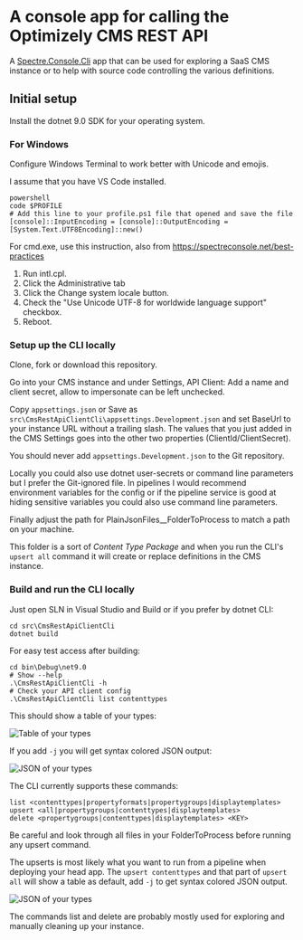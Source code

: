 # A console app for calling the Optimizely CMS REST API

A [Spectre.Console.Cli](https://spectreconsole.net/best-practices) app that can be used for exploring a SaaS CMS instance or to help with source code controlling the various definitions.

## Initial setup

Install the dotnet 9.0 SDK for your operating system.

### For Windows

Configure Windows Terminal to work better with Unicode and emojis.

I assume that you have VS Code installed.

```
powershell
code $PROFILE
# Add this line to your profile.ps1 file that opened and save the file
[console]::InputEncoding = [console]::OutputEncoding = [System.Text.UTF8Encoding]::new()
```

For cmd.exe, use this instruction, also from https://spectreconsole.net/best-practices 

1. Run intl.cpl.
2. Click the Administrative tab
3. Click the Change system locale button.
4. Check the "Use Unicode UTF-8 for worldwide language support" checkbox.
5. Reboot.

### Setup up the CLI locally

Clone, fork or download this repository.

Go into your CMS instance and under Settings, API Client: Add a name and client secret, allow to impersonate can be left unchecked.

Copy `appsettings.json` or Save as `src\CmsRestApiClientCli\appsettings.Development.json` and set BaseUrl to your instance URL without a trailing slash. The values that you just added in the CMS Settings goes into the other two properties (ClientId/ClientSecret).

You should never add `appsettings.Development.json` to the Git repository.

Locally you could also use dotnet user-secrets or command line parameters but I prefer the Git-ignored file. In pipelines I would recommend environment variables for the config or if the pipeline service is good at hiding sensitive variables you could also use command line parameters.

Finally adjust the path for PlainJsonFiles__FolderToProcess to match a path on your machine.

This folder is a sort of _Content Type Package_ and when you run the CLI's `upsert all` command it will create or replace definitions in the CMS instance.

### Build and run the CLI locally

Just open SLN in Visual Studio and Build or if you prefer by dotnet CLI:


```
cd src\CmsRestApiClientCli
dotnet build
```

For easy test access after building:

```
cd bin\Debug\net9.0
# Show --help
.\CmsRestApiClientCli -h
# Check your API client config
.\CmsRestApiClientCli list contenttypes
```

This should show a table of your types:

![Table of your types](https://raw.githubusercontent.com/krompaco/cms-rest-api-dotnet-client/refs/heads/main/docs/images/contenttypes-table.png)

If you add `-j` you will get syntax colored JSON output:

![JSON of your types](https://raw.githubusercontent.com/krompaco/cms-rest-api-dotnet-client/refs/heads/main/docs/images/contenttypes-json.png)

The CLI currently supports these commands:

```
list <contenttypes|propertyformats|propertygroups|displaytemplates>
upsert <all|propertygroups|contenttypes|displaytemplates>
delete <propertygroups|contenttypes|displaytemplates> <KEY>
```

Be careful and look through all files in your FolderToProcess before running any upsert command.

The upserts is most likely what you want to run from a pipeline when deploying your head app. The `upsert contenttypes` and that part of `upsert all` will show a table as default, add `-j` to get syntax colored JSON output.

![JSON of your types](https://raw.githubusercontent.com/krompaco/cms-rest-api-dotnet-client/refs/heads/main/docs/images/upsert-all.png)

The commands list and delete are probably mostly used for exploring and manually cleaning up your instance.